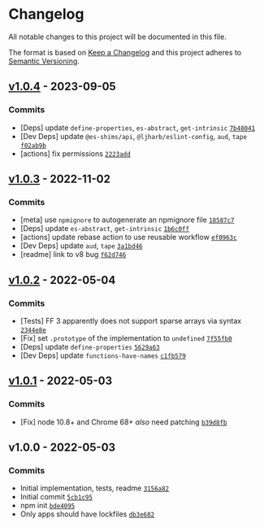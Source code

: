 # Changelog

All notable changes to this project will be documented in this file.

The format is based on [Keep a Changelog](https://keepachangelog.com/en/1.0.0/)
and this project adheres to [Semantic Versioning](https://semver.org/spec/v2.0.0.html).

## [v1.0.4](https://github.com/es-shims/Array.prototype.concat/compare/v1.0.3...v1.0.4) - 2023-09-05

### Commits

- [Deps] update `define-properties`, `es-abstract`, `get-intrinsic` [`7b48041`](https://github.com/es-shims/Array.prototype.concat/commit/7b480417bafd09bd96995af1e611ba90c3e69430)
- [Dev Deps] update `@es-shims/api`, `@ljharb/eslint-config`, `aud`, `tape` [`f02ab9b`](https://github.com/es-shims/Array.prototype.concat/commit/f02ab9b7be299dcd4082408210317d64cc3f24ea)
- [actions] fix permissions [`2223add`](https://github.com/es-shims/Array.prototype.concat/commit/2223add6d24b50d451990dc4537eb34f886d901d)

## [v1.0.3](https://github.com/es-shims/Array.prototype.concat/compare/v1.0.2...v1.0.3) - 2022-11-02

### Commits

- [meta] use `npmignore` to autogenerate an npmignore file [`18587c7`](https://github.com/es-shims/Array.prototype.concat/commit/18587c7b4af44eccabbc25308305d6f6e2924ed1)
- [Deps] update `es-abstract`, `get-intrinsic` [`1b6c0ff`](https://github.com/es-shims/Array.prototype.concat/commit/1b6c0ff922f896b091833c3f9bcdc4678d24ae6d)
- [actions] update rebase action to use reusable workflow [`ef0963c`](https://github.com/es-shims/Array.prototype.concat/commit/ef0963cbd28d7f44ae21bb7c331736ff2f471736)
- [Dev Deps] update `aud`, `tape` [`3a1bd46`](https://github.com/es-shims/Array.prototype.concat/commit/3a1bd469f5ff918c0ef7141801dbd49e48ec8a2b)
- [readme] link to v8 bug [`f62d746`](https://github.com/es-shims/Array.prototype.concat/commit/f62d746bd7377cd2e6dcda1a1ff6d418de5bf34e)

## [v1.0.2](https://github.com/es-shims/Array.prototype.concat/compare/v1.0.1...v1.0.2) - 2022-05-04

### Commits

- [Tests] FF 3 apparently does not support sparse arrays via syntax [`2344e8e`](https://github.com/es-shims/Array.prototype.concat/commit/2344e8e5964b8d057e801304a32e376926d8b525)
- [Fix] set `.prototype` of the implementation to `undefined` [`7f55fb0`](https://github.com/es-shims/Array.prototype.concat/commit/7f55fb0e1810c3b67ba9ef39bf11034940a4e649)
- [Deps] update `define-properties` [`5629a63`](https://github.com/es-shims/Array.prototype.concat/commit/5629a631e883c8fcd2131db61d5c15cb34f31cf8)
- [Dev Deps] update `functions-have-names` [`c1fb579`](https://github.com/es-shims/Array.prototype.concat/commit/c1fb57958ea885a790173bafb35b77fee84620fe)

## [v1.0.1](https://github.com/es-shims/Array.prototype.concat/compare/v1.0.0...v1.0.1) - 2022-05-03

### Commits

- [Fix] node 10.8+ and Chrome 68+ *also* need patching [`b39d8fb`](https://github.com/es-shims/Array.prototype.concat/commit/b39d8fb2e8343c8a6327919e6f5a1bc07e0e47a1)

## v1.0.0 - 2022-05-03

### Commits

- Initial implementation, tests, readme [`3156a82`](https://github.com/es-shims/Array.prototype.concat/commit/3156a82879c336005efc2fddf0c385b6a4b8d7df)
- Initial commit [`5cb1c95`](https://github.com/es-shims/Array.prototype.concat/commit/5cb1c959a8610a99dcc6777509f7c00265ddebee)
- npm init [`bde4095`](https://github.com/es-shims/Array.prototype.concat/commit/bde4095778e8ad03169cb2480b23cdd16e0d8bb5)
- Only apps should have lockfiles [`db3e682`](https://github.com/es-shims/Array.prototype.concat/commit/db3e682922d385535d47ded91bdbfdc0ca41c7f1)
